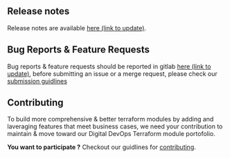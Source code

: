 ## Release notes

Release notes are available [here (link to update)](??/-/releases).

## Bug Reports & Feature Requests

Bug reports & feature requests should be reported in gitlab [here (link to update)](??/issues), before submitting an issue or a merge request, please check our [submission guidlines](CONTRIBUTING.md)

## Contributing

To build more comprehensive & better terraform modules by adding and laveraging features that meet  business cases, we need your contribution to maintain & move toward our Digital DevOps Terraform module portofolio.

**You want to participate ?** Checkout our guidlines for [contributing](CONTRIBUTING.md).
